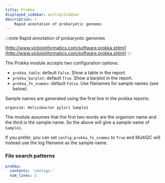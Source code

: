 ```yaml
---
title: Prokka
displayed_sidebar: multiqcSidebar
description: >
    Rapid annotation of prokaryotic genomes
---
```


<!--
~~~~~ DO NOT EDIT ~~~~~
This file is autogenerated from the MultiQC module python docstring.
Do not edit the markdown, it will be overwritten.

File path for the source of this content: multiqc/modules/prokka/prokka.py
~~~~~~~~~~~~~~~~~~~~~~~
-->

:::note
Rapid annotation of prokaryotic genomes

[http://www.vicbioinformatics.com/software.prokka.shtml](http://www.vicbioinformatics.com/software.prokka.shtml)
:::

The Prokka module accepts two configuration options:

- `prokka_table`: default `False`. Show a table in the report.
- `prokka_barplot`: default `True`. Show a barplot in the report.
- `prokka_fn_snames`: default `False`. Use filenames for sample names (see below).

Sample names are generated using the first line in the prokka reports:

```
organism: Helicobacter pylori Sample1
```

The module assumes that the first two words are the organism name and
the third is the sample name. So the above will give a sample name of
`Sample1`.

If you prefer, you can set `config.prokka_fn_snames` to `True` and MultiQC
will instead use the log filename as the sample name.

### File search patterns

```yaml
prokka:
  contents: 'contigs:'
  num_lines: 2
```
    